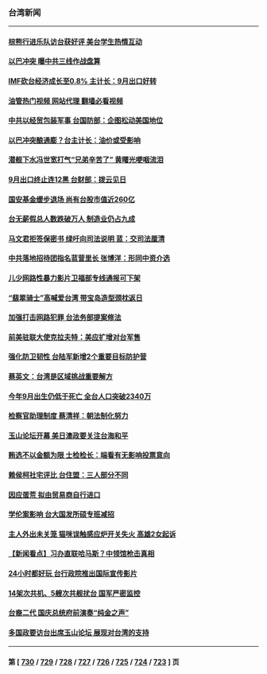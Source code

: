 ### 台湾新闻
---
#### [棕熊行进乐队访台获好评 美台学生热情互动](../../pages/ncid1349361/n14093120.md?10120445) 
#### [以巴冲突 曝中共三线作战盘算](../../pages/ncid1349361/n14093159.md?10120445) 
#### [IMF砍台经济成长至0.8% 主计长：9月出口好转](../../pages/ncid1349361/n14093124.md?10120445) 
#### [油管热门视频 网站代理 翻墙必看视频](http://138.2.39.72:81/youtube.html?epic-marker?10120445)
#### [中共以经贸包装军事 台国防部：企图松动美国地位](../../pages/ncid1349361/n14093125.md?10120445) 
#### [以巴冲突酿通膨？台主计长：油价或受影响](../../pages/ncid1349361/n14093122.md?10120445) 
#### [潜舰下水冯世宽打气“兄弟辛苦了” 黄曙光哽咽流泪](../../pages/ncid1349361/n14093126.md?10120445) 
#### [9月出口终止连12黑 台财部：拨云见日](../../pages/ncid1349361/n14093128.md?10120445) 
#### [国安基金缓步退场 尚有台股市值近260亿](../../pages/ncid1349361/n14093114.md?10120445) 
#### [台无薪假总人数跌破万人 制造业仍占九成](../../pages/ncid1349361/n14093130.md?10120445) 
#### [马文君拒签保密书 绿吁向司法说明 蓝：交司法厘清](../../pages/ncid1349361/n14093132.md?10120445) 
#### [中共落地招待团指名蓝营里长 张博洋：形同中资介选](../../pages/ncid1349361/n14093135.md?10120445) 
#### [儿少网路性暴力影片卫福部专线通报可下架](../../pages/ncid1349361/n14093112.md?10120445) 
#### [“翡翠骑士”高喊爱台湾 带宝岛造型颈枕返日](../../pages/ncid1349361/n14092948.md?10120445) 
#### [加强打击网路犯罪 台法务部提案修法](../../pages/ncid1349361/n14093096.md?10120445) 
#### [前美驻联大使克拉夫特：美应扩增对台军售](../../pages/ncid1349361/n14093052.md?10120445) 
#### [强化防卫韧性 台陆军新增2个重要目标防护营](../../pages/ncid1349361/n14093055.md?10120445) 
#### [蔡英文：台湾是区域挑战重要解方](../../pages/ncid1349361/n14093054.md?10120445) 
#### [今年9月出生仍低于死亡 全台人口突破2340万](../../pages/ncid1349361/n14093057.md?10120445) 
#### [检察官助理制度 蔡清祥：朝法制化努力](../../pages/ncid1349361/n14093081.md?10120445) 
#### [玉山论坛开幕 美日澳政要关注台海和平](../../pages/ncid1349361/n14093061.md?10120445) 
#### [贿选不以金额为限 士检检长：端看有无影响投票意向](../../pages/ncid1349361/n14093059.md?10120445) 
#### [赖侯柯社宅评比 台住盟：三人部分不同](../../pages/ncid1349361/n14093066.md?10120445) 
#### [因应蛋荒 拟由贸易商自行进口](../../pages/ncid1349361/n14093038.md?10120445) 
#### [学伦案影响 台大国发所硕专班减招](../../pages/ncid1349361/n14093025.md?10120445) 
#### [主人外出未关笼 猫咪误触感应炉开关失火 高雄2女起诉](../../pages/ncid1349361/n14092949.md?10120445) 
#### [【新闻看点】习办直联哈马斯？中领馆枪击真相](../../pages/ncid1349361/n14092529.md?10120445) 
#### [24小时都好玩 台行政院推出国际宣传影片](../../pages/ncid1349361/n14092705.md?10120445) 
#### [14架次共机、5艘次共舰扰台 国军严密监控](../../pages/ncid1349361/n14092638.md?10120445) 
#### [台裔二代 国庆总统府前演奏“纯金之声”](../../pages/ncid1349361/n14092461.md?10120445) 
#### [多国政要访台出席玉山论坛 展现对台湾的支持](../../pages/ncid1349361/n14092603.md?10120445) 

---
#### 第 [ [730](./730.md?10120445) / [729](./729.md?10120445) / [728](./728.md?10120445) / [727](./727.md?10120445) / [726](./726.md?10120445) / [725](./725.md?10120445) / [724](./724.md?10120445) / [723](./723.md?10120445) ] 页
